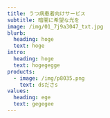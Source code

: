 ```yaml
---
title: うつ病患者向けサービス
subtitle: 暗闇に希望な光を
image: /img/01_7j9a3047_txt.jpg
blurb:
  heading: hoge
  text: hoge
intro:
  heading: hoge
  text: hogegegge
products:
  - image: /img/p8035.png
    text: dsださs
values:
  heading: ege
  text: gegegee
---
```


